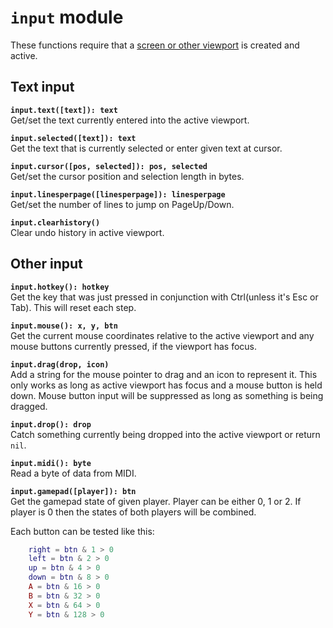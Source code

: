 `input` module
==============
These functions require that a [screen or other viewport](view) is created and active.

Text input
----------
**`input.text([text]): text`**  
Get/set the text currently entered into the active viewport.

**`input.selected([text]): text`**  
Get the text that is currently selected or enter given text at cursor.

**`input.cursor([pos, selected]): pos, selected`**  
Get/set the cursor position and selection length in bytes.

**`input.linesperpage([linesperpage]): linesperpage`**  
Get/set the number of lines to jump on PageUp/Down.

**`input.clearhistory()`**  
Clear undo history in active viewport.

Other input
-----------
**`input.hotkey(): hotkey`**  
Get the key that was just pressed in conjunction with Ctrl(unless it's Esc or Tab). This will reset each step.

**`input.mouse(): x, y, btn`**  
Get the current mouse coordinates relative to the active viewport and any mouse buttons currently pressed, if the viewport has focus.

**`input.drag(drop, icon)`**  
Add a string for the mouse pointer to drag and an icon to represent it. This only works as long as active viewport has focus and a mouse button is held down. Mouse button input will be suppressed as long as something is being dragged.

**`input.drop(): drop`**  
Catch something currently being dropped into the active viewport or return `nil`.

**`input.midi(): byte`**  
Read a byte of data from MIDI.

**`input.gamepad([player]): btn`**  
Get the gamepad state of given player. Player can be either 0, 1 or 2. If player is 0 then the states of both players will be combined.

Each button can be tested like this:

```lua
    right = btn & 1 > 0
    left = btn & 2 > 0
    up = btn & 4 > 0
    down = btn & 8 > 0
    A = btn & 16 > 0
    B = btn & 32 > 0
    X = btn & 64 > 0
    Y = btn & 128 > 0
```